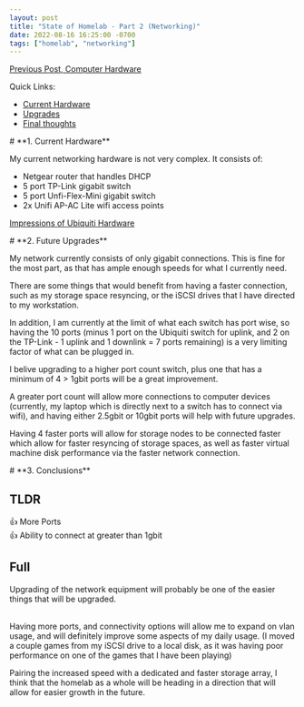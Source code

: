 ```yaml
---
layout: post
title: "State of Homelab - Part 2 (Networking)"
date: 2022-08-16 16:25:00 -0700
tags: ["homelab", "networking"]
---
```


[Previous Post, Computer Hardware](/2022/06/22/State-Of-Homelab-Part1.html)

Quick Links:

- [Current Hardware](#current)
- [Upgrades](#upgrades)
- [Final thoughts](#final)


<a name="current" />
# **1. Current Hardware**

My current networking hardware is not very complex. It consists of:

* Netgear router that handles DHCP
* 5 port TP-Link gigabit switch
* 5 port Unfi-Flex-Mini gigabit switch
* 2x Unifi AP-AC Lite wifi access points

[Impressions of Ubiquiti Hardware](/2021/04/08/UbiqutiFirstImpressions.html)

<a name="upgrades" />
# **2. Future Upgrades**

My network currently consists of only gigabit connections. This is fine for the most part, as that has ample enough speeds for what I currently need.

There are some things that would benefit from having a faster connection, such as my storage space resyncing, or the iSCSI drives that I have directed to my workstation.

In addition, I am currently at the limit of what each switch has port wise, so having the 10 ports (minus 1 port on the Ubiquiti switch for uplink, and 2 on the TP-Link - 1 uplink and 1 downlink = 7 ports remaining) is a very limiting factor of what can be plugged in.

I belive upgrading to a higher port count switch, plus one that has a minimum of 4 > 1gbit ports will be a great improvement.

A greater port count will allow more connections to computer devices (currently, my laptop which is directly next to a switch has to connect via wifi), and having either 2.5gbit or 10gbit ports will help with future upgrades.

Having 4 faster ports will allow for storage nodes to be connected faster which allow for faster resyncing of storage spaces, as well as faster virtual machine disk performance via the faster network connection.

<a name="final" />
# **3. Conclusions**

TLDR
---

👍 More Ports<br>
👍 Ability to connect at greater than 1gbit

Full
---

Upgrading of the network equipment will probably be one of the easier things that will be upgraded. <br><br>

Having more ports, and connectivity options will allow me to expand on vlan usage, and will definitely improve some aspects of my daily usage. (I moved a couple games from my iSCSI drive to a local disk, as it was having poor performance on one of the games that I have been playing)

Pairing the increased speed with a dedicated and faster storage array, I think that the homelab as a whole will be heading in a direction that will allow for easier growth in the future.